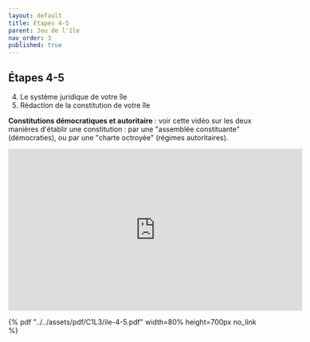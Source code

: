 ```yaml
---
layout: default
title: Étapes 4-5
parent: Jeu de l'île
nav_order: 3
published: true
---
```

## Étapes 4-5

4) Le système juridique de votre île  
5) Rédaction de la constitution de votre île  

**Constitutions démocratiques et autoritaire** : voir cette vidéo sur les deux manières d'établir une constitution : par une "assemblée constituante" (démocraties), ou par une "charte octroyée" (régimes autoritaires).  

<iframe width="590" height="325" src="https://www.youtube.com/embed/uwaCsMo-TjA?si=Qb7G5OW0YXRzn3bp" title="YouTube video player" frameborder="0" allow="accelerometer; autoplay; clipboard-write; encrypted-media; gyroscope; picture-in-picture; web-share" allowfullscreen></iframe>

{% pdf "../../assets/pdf/C1L3/ile-4-5.pdf" width=80% height=700px no_link %}